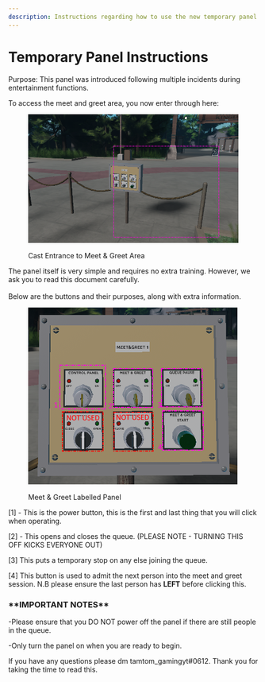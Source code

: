 ```yaml
---
description: Instructions regarding how to use the new temporary panel in the hub
---
```


# Temporary Panel Instructions

Purpose: This panel was introduced following multiple incidents during entertainment functions.



To access the meet and greet area, you now enter through here:

<figure><img src="../../.gitbook/assets/image.png" alt=""><figcaption><p>Cast Entrance to Meet &#x26; Greet Area</p></figcaption></figure>

The panel itself is very simple and requires no extra training. However, we ask you to read this document carefully.\
\
Below are the buttons and their purposes, along with extra information.

<figure><img src="../../.gitbook/assets/image (2).png" alt=""><figcaption><p>Meet &#x26; Greet Labelled Panel</p></figcaption></figure>

\[1] - This is the power button, this is the first and last thing that you will click when operating.



\[2] - This opens and closes the queue. (PLEASE NOTE - TURNING THIS OFF KICKS EVERYONE OUT)



\[3] This puts a temporary stop on any else joining the queue.



\[4] This button is used to admit the next person into the meet and greet session. N.B please ensure the last person has **LEFT** before clicking this.



### \*\*IMPORTANT NOTES\*\*



\-Please ensure that you DO NOT power off the panel if there are still people in the queue.

\-Only turn the panel on when you are ready to begin.



If you have any questions please dm tamtom\_gamingyt#0612. Thank you for taking the time to read this.

